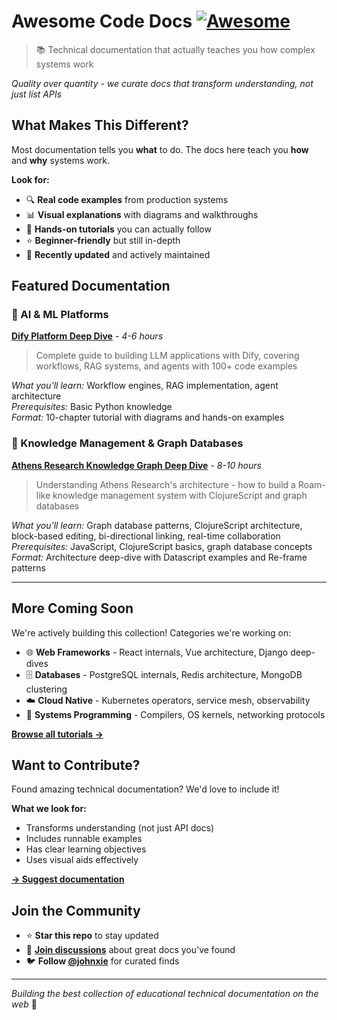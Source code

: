 # Awesome Code Docs [![Awesome](https://awesome.re/badge.svg)](https://awesome.re)

> 📚 Technical documentation that actually teaches you how complex systems work

*Quality over quantity - we curate docs that transform understanding, not just list APIs*

## What Makes This Different?

Most documentation tells you **what** to do. The docs here teach you **how** and **why** systems work.

**Look for:**
- 🔍 **Real code examples** from production systems  
- 📊 **Visual explanations** with diagrams and walkthroughs
- 🎯 **Hands-on tutorials** you can actually follow
- ⭐ **Beginner-friendly** but still in-depth
- 🔄 **Recently updated** and actively maintained

## Featured Documentation

### 🤖 AI & ML Platforms

**[Dify Platform Deep Dive](tutorials/dify-platform-deep-dive/)** - *4-6 hours*
> Complete guide to building LLM applications with Dify, covering workflows, RAG systems, and agents with 100+ code examples

*What you'll learn:* Workflow engines, RAG implementation, agent architecture  
*Prerequisites:* Basic Python knowledge  
*Format:* 10-chapter tutorial with diagrams and hands-on examples

### 🧠 Knowledge Management & Graph Databases

**[Athens Research Knowledge Graph Deep Dive](tutorials/athens-research-knowledge-graph/)** - *8-10 hours*
> Understanding Athens Research's architecture - how to build a Roam-like knowledge management system with ClojureScript and graph databases

*What you'll learn:* Graph database patterns, ClojureScript architecture, block-based editing, bi-directional linking, real-time collaboration  
*Prerequisites:* JavaScript, ClojureScript basics, graph database concepts  
*Format:* Architecture deep-dive with Datascript examples and Re-frame patterns

---

## More Coming Soon

We're actively building this collection! Categories we're working on:

- 🌐 **Web Frameworks** - React internals, Vue architecture, Django deep-dives
- 🗄️ **Databases** - PostgreSQL internals, Redis architecture, MongoDB clustering  
- ☁️ **Cloud Native** - Kubernetes operators, service mesh, observability
- 🔧 **Systems Programming** - Compilers, OS kernels, networking protocols

**[Browse all tutorials →](tutorials/)**

## Want to Contribute?

Found amazing technical documentation? We'd love to include it!

**What we look for:**
- Transforms understanding (not just API docs)
- Includes runnable examples
- Has clear learning objectives
- Uses visual aids effectively

**[→ Suggest documentation](https://github.com/johnxie/awesome-code-docs/issues/new?template=new-entry.md)**

## Join the Community

- ⭐ **Star this repo** to stay updated
- 💬 **[Join discussions](https://github.com/johnxie/awesome-code-docs/discussions)** about great docs you've found
- 🐦 **Follow [@johnxie](https://twitter.com/johnxie)** for curated finds

---

*Building the best collection of educational technical documentation on the web* 🚀